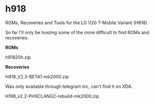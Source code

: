 # h918
ROMs, Recoveries and Tools for the LG V20 T-Mobile Variant (H918)

So far I'll only be hosting some of the more difficult to find ROMs and recoveries.

**ROMs**

h91820h.zip


**Recoveries**

H918_V2.3-BETA1-mk2000.zip

Was only available through telegram iirc, can't find it on XDA.


H198_v2.2-PHXCLANG2-rebuild-mk2000.zip
